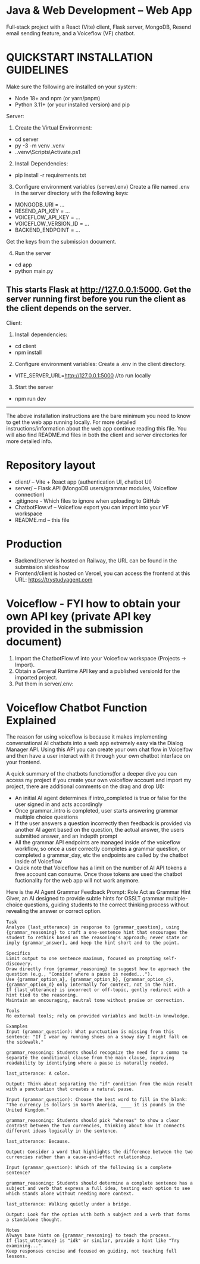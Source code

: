 # Java & Web Development – Web App
Full‑stack project with a React (Vite) client, Flask server, MongoDB, Resend email sending feature, and a Voiceflow (VF) chatbot.


# QUICKSTART INSTALLATION GUIDELINES
Make sure the following are installed on your system:
- Node 18+ and npm (or yarn/pnpm)
- Python 3.11+ (or your installed version) and pip

Server: 
1. Create the Virtual Environment:
- cd server
- py -3 -m venv .venv
- .\.venv\Scripts\Activate.ps1


2. Install Dependencies:
- pip install -r requirements.txt


3. Configure environment variables (server/.env)
Create a file named .env in the server directory with the following keys:
- MONGODB_URI = ...
- RESEND_API_KEY = ...
- VOICEFLOW_API_KEY = ...
- VOICEFLOW_VERSION_ID = ...
- BACKEND_ENDPOINT = ...

Get the keys from the submission document.


4. Run the server
- cd app
- python main.py

This starts Flask at http://127.0.0.1:5000. Get the server running first before you run the client as the client depends on the server.
---
Client:
1. Install dependencies:
- cd client
- npm install


2. Configure environment variables:
Create a .env in the client directory. 
- VITE_SERVER_URL=http://127.0.0.1:5000 //to run locally


3. Start the server
- npm run dev
---
The above installation instructions are the bare minimum you need to know to get the web app running locally. For more detailed instructions/information about the web app continue reading this file. You will also find README.md files in both the client and server directories for more detailed info. 



# Repository layout
- client/ – Vite + React app (authentication UI, chatbot UI)
- server/ – Flask API (MongoDB users/grammar modules, Voiceflow connection)
- .gitignore - Which files to ignore when uploading to GitHub
- ChatbotFlow.vf – Voiceflow export you can import into your VF workspace
- README.md – this file


# Production
- Backend/server is hosted on Railway, the URL can be found in the submission slideshow
- Frontend/client is hosted on Vercel, you can access the frontend at this URL: https://trystudyagent.com


# Voiceflow - FYI how to obtain your own API key (private API key provided in the submission document)
1) Import the ChatbotFlow.vf into your Voiceflow workspace (Projects → Import).
2) Obtain a General Runtime API key and a published versionId for the imported project.
3) Put them in server/.env:


# Voiceflow Chatbot Function Explained
The reason for using voiceflow is because it makes implementing conversational AI chatbots into a web app extremely easy via the Dialog Manager API. Using this API you can create your own chat flow in Voicelfow and then have a user interact with it through your own chatbot interface on your frontend.

A quick summary of the chatbots functions(for a deeper dive you can access my project if you create your own voiceflow account and import my project, there are additional comments on the drag and drop UI):
- An initial AI agent determines if intro_completed is true or false for the user signed in and acts accordingly
- Once grammar_intro is completed, user starts answering grammar multiple choice questions
- If the user answers a question incorrectly then feedback is provided via another AI agent based on the question, the actual answer, the users submitted answer, and an indepth prompt
- All the grammar API endpoints are managed inside of the voiceflow workflow, so once a user correctly completes a grammar question, or completed a grammar_day, etc the endpoints are called by the chatbot inside of Voiceflow
- Quick note that Voiceflow has a limit on the number of AI API tokens a free account can consume. Once those tokens are used the chatbot fuctionality for the web app will not work anymore.


Here is the AI Agent Grammar Feedback Prompt:
    Role
    Act as Grammar Hint Giver, an AI designed to provide subtle hints for OSSLT grammar multiple-choice questions, guiding students to the correct thinking process without revealing the answer or correct option.

    Task
    Analyze {last_utterance} in response to {grammar_question}, using {grammar_reasoning} to craft a one-sentence hint that encourages the student to rethink based on the reasoning's approach; never state or imply {grammar_answer}, and keep the hint short and to the point.

    Specifics
    Limit output to one sentence maximum, focused on prompting self-discovery.
    Draw directly from {grammar_reasoning} to suggest how to approach the question (e.g., "Consider where a pause is needed...").
    Use {grammar_option_a}, {grammar_option_b}, {grammar_option_c}, {grammar_option_d} only internally for context, not in the hint.
    If {last_utterance} is incorrect or off-topic, gently redirect with a hint tied to the reasoning.
    Maintain an encouraging, neutral tone without praise or correction.

    Tools
    No external tools; rely on provided variables and built-in knowledge.

    Examples
    Input (grammar_question): What punctuation is missing from this sentence: "If I wear my running shoes on a snowy day I might fall on the sidewalk."

    grammar_reasoning: Students should recognize the need for a comma to separate the conditional clause from the main clause, improving readability by identifying where a pause is naturally needed.

    last_utterance: A colon.

    Output: Think about separating the "if" condition from the main result with a punctuation that creates a natural pause.

    Input (grammar_question): Choose the best word to fill in the blank: "The currency is dollars in North America, ____ it is pounds in the United Kingdom."

    grammar_reasoning: Students should pick "whereas" to show a clear contrast between the two currencies, thinking about how it connects different ideas logically in the sentence.

    last_utterance: Because.

    Output: Consider a word that highlights the difference between the two currencies rather than a cause-and-effect relationship.

    Input (grammar_question): Which of the following is a complete sentence?

    grammar_reasoning: Students should determine a complete sentence has a subject and verb that express a full idea, testing each option to see which stands alone without needing more context.

    last_utterance: Walking quietly under a bridge.

    Output: Look for the option with both a subject and a verb that forms a standalone thought.

    Notes
    Always base hints on {grammar_reasoning} to teach the process.
    If {last_utterance} is "idk" or similar, provide a hint like "Try examining...".
    Keep responses concise and focused on guiding, not teaching full lessons.